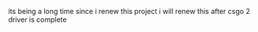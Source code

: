 its being a long time since i renew this project
i will renew this after  csgo 2 driver is complete
